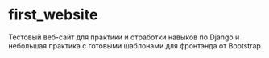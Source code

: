 # first_website
Тестовый веб-сайт для практики и отработки навыков по Django и небольшая практика с готовыми шаблонами для фронтэнда от Bootstrap
